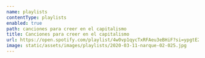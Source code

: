 ```yaml
---
name: playlists
contentType: playlists
enabled: true
path: canciones para creer en el capitalismo
title: Canciones para creer en el capitalismo
url: https://open.spotify.com/playlist/4w0vp1qycTxRFAeu3eBHiF?si=ypgtE2yHR1uuKOf3zQ1hUg
image: static/assets/images/playlists/2020-03-11-narque-02-025.jpg
---
```

